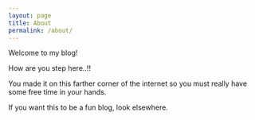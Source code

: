 ```yaml
---
layout: page
title: About
permalink: /about/
---
```


Welcome to my blog!

How are you step here..!!

You made it on this farther corner of the internet so you must really have some free time in your hands.

If you want this to be a fun blog, look elsewhere.
